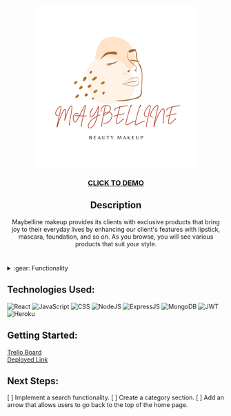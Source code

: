 <div id="header" align="center">
    <img src="public/images/MAYBELLINEReadMe.png" >
</div>

<div id="description" align="center">

### [CLICK TO DEMO](https://maybelline.herokuapp.com/)

## Description 

Maybelline makeup provides its clients with exclusive products that bring joy to their everyday lives by enhancing our client's features with lipstick, mascara, foundation, and so on. As you browse, you will see various products that suit your style. 

</div>

#

<details>
    <summary>:gear: Functionality</summary>
        <h3 align="center">Landing Page</h3>
        <p align="center"><img src="public/images/signInPage.png" width="800"></p>
        <h3 align="center">Home Page</h3>
        <p align="center"><img src="public/images/homePage.png" width="800"></p>
        <h3 align="center">Cart Page</h3>
        <p align="center"><img src="public/images/cartPage.png"width="800"></p>
        <h3 align="center">Order Page</h3>
        <p align="center"><img src="public/images/orderPage.png"width="800"></p>
</details>

## **Technologies Used:** <br>
![React](https://img.shields.io/badge/react-%2320232a.svg?style=for-the-badge&logo=react&logoColor=%2361DAFB)
![JavaScript](https://img.shields.io/badge/JavaScript-F7DF1E?style=for-the-badge&logo=javascript&logoColor=black)
![CSS](https://img.shields.io/badge/CSS-239120?&style=for-the-badge&logo=css3&logoColor=white)
![NodeJS](https://img.shields.io/badge/node.js-6DA55F?style=for-the-badge&logo=node.js&logoColor=white)
![ExpressJS](https://img.shields.io/badge/Express.js-404D59?style=for-the-badge)
![MongoDB](https://img.shields.io/badge/MongoDB-4EA94B?style=for-the-badge&logo=mongodb&logoColor=white)
![JWT](https://img.shields.io/badge/JWT-black?style=for-the-badge&logo=JSON%20web%20tokens)
![Heroku](https://img.shields.io/badge/Heroku-430098?style=for-the-badge&logo=heroku&logoColor=white)

## **Getting Started:**
 <a href="https://trello.com/b/iDKe2Cx9/maybelline">Trello Board</a> <br>
 <a href="https://maybelline.herokuapp.com/">Deployed Link</a>

## **Next Steps:** <br>
[ ] Implement a search functionality.
[ ] Create a category section.
[ ] Add an arrow that allows users to go back to the top of the home page.